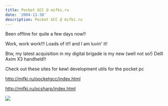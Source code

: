 ```yaml
---
title: Pocket GCC @ mifki.ru
date: '2004-11-30'
description: Pocket GCC @ mifki.ru
---
```


Been offline for quite a few days now!!  
  
Work, work work!!! Loads of it!! and I am luvin' it!

Btw, my latest acquisition in my digital brigade is my new (well not so!) Delll Axim X3 handheld!!

Check out these sites for kewl development utils for the pocket pc

http://mifki.ru/pocketgcc/index.html  
  
http://mifki.ru/pcsharp/index.html

![](/images/7854873-110257713605074300?l=shvelmur.blogspot.com)